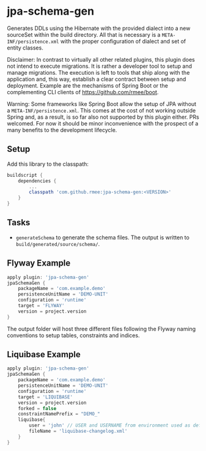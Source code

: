 # jpa-schema-gen

Generates DDLs using the Hibernate with the provided dialect into 
a new sourceSet within the build directory. All that is necessary is a `META-INF/persistence.xml`
with the proper configuration of dialect and set of entity classes.

Disclaimer: In contrast to virtually all other related plugins, this plugin does not intend to
execute migrations. It is rather a developer tool to setup and manage migrations. The execution
is left to tools that ship along with the application and, this way, establish a clear contract
between setup and deployment. Example are the mechanisms of Spring Boot or the complementing
CLI clients of https://github.com/rmee/boot.

Warning: Some frameworks like Spring Boot allow the setup of JPA without a `META-INF/persistence.xml`.
This comes at the cost of not working outside Spring and, as a result, is so far also not supported by
this plugin either. PRs welcomed. For now it should be minor inconvenience with the 
prospect of a many benefits to the development lifecycle.


## Setup

Add this library to the classpath:

```groovy
buildscript {
	dependencies {
	    ...
		classpath 'com.github.rmee:jpa-schema-gen:<VERSION>'
	}
}
```
 

## Tasks

- `generateSchema` to generate the schema files. The output is written to `build/generated/source/schema/`.


## Flyway Example

```groovy
apply plugin: 'jpa-schema-gen'
jpaSchemaGen {
	packageName = 'com.example.demo'
	persistenceUnitName = 'DEMO-UNIT'
	configuration = 'runtime'
	target = 'FLYWAY'
	version = project.version
}
```

The output folder will host three different files following the Flyway naming conventions to setup tables,
constraints and indices. 


## Liquibase Example

```groovy
apply plugin: 'jpa-schema-gen'
jpaSchemaGen {
	packageName = 'com.example.demo'
	persistenceUnitName = 'DEMO-UNIT'
	configuration = 'runtime'
	target = 'LIQUIBASE'
	version = project.version
	forked = false
	constraintNamePrefix = "DEMO_"
	liquibase{
		user = 'john' // USER and USERNAME from environment used as default
	 	fileName = 'liquibase-changelog.xml' 
	}
}
```







